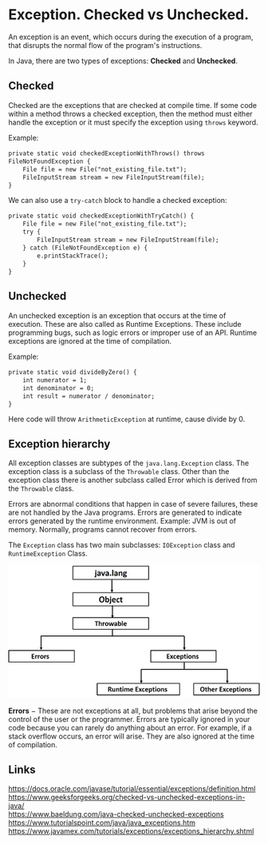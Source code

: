 # Exception. Checked vs Unchecked.

An exception is an event, which occurs during the execution of a program, that disrupts the normal flow of the program's instructions.

In Java, there are two types of exceptions: **Checked** and **Unchecked**.

## Checked
Checked are the exceptions that are checked at compile time. If some code within a method throws a checked exception, then the method must either handle the exception or it must specify the exception using `throws` keyword.

Example: 

```
private static void checkedExceptionWithThrows() throws FileNotFoundException {
    File file = new File("not_existing_file.txt");  
    FileInputStream stream = new FileInputStream(file);  
}
```

We can also use a `try-catch` block to handle a checked exception:
```
private static void checkedExceptionWithTryCatch() {
    File file = new File("not_existing_file.txt");
    try {
        FileInputStream stream = new FileInputStream(file);
    } catch (FileNotFoundException e) {
        e.printStackTrace();
    }
}
```

## Unchecked
An unchecked exception is an exception that occurs at the time of execution. These are also called as Runtime Exceptions. These include programming bugs, such as logic errors or improper use of an API. Runtime exceptions are ignored at the time of compilation.

Example: 

```
private static void divideByZero() {
    int numerator = 1;
    int denominator = 0;
    int result = numerator / denominator;
}
```

Here code will throw `ArithmeticException` at runtime, cause divide by 0.

## Exception hierarchy

All exception classes are subtypes of the `java.lang.Exception` class. The exception class is a subclass of the `Throwable` class. Other than the exception class there is another subclass called Error which is derived from the `Throwable` class.

Errors are abnormal conditions that happen in case of severe failures, these are not handled by the Java programs. Errors are generated to indicate errors generated by the runtime environment. Example: JVM is out of memory. Normally, programs cannot recover from errors.

The `Exception` class has two main subclasses: `IOException` class and `RuntimeException` Class.

![](./res/exception_hierarchy.jpg "Exception hierarchy")

**Errors** − These are not exceptions at all, but problems that arise beyond the control of the user or the programmer. Errors are typically ignored in your code because you can rarely do anything about an error. For example, if a stack overflow occurs, an error will arise. They are also ignored at the time of compilation.

## Links
https://docs.oracle.com/javase/tutorial/essential/exceptions/definition.html  
https://www.geeksforgeeks.org/checked-vs-unchecked-exceptions-in-java/  
https://www.baeldung.com/java-checked-unchecked-exceptions   
https://www.tutorialspoint.com/java/java_exceptions.htm      
https://www.javamex.com/tutorials/exceptions/exceptions_hierarchy.shtml    
